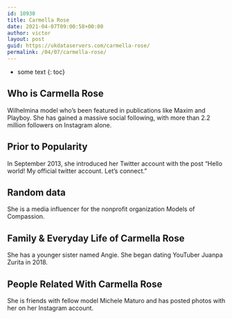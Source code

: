 ```yaml
---
id: 10930
title: Carmella Rose
date: 2021-04-07T09:00:58+00:00
author: victor
layout: post
guid: https://ukdataservers.com/carmella-rose/
permalink: /04/07/carmella-rose/
---
```


* some text
{: toc}


## Who is Carmella Rose



Wilhelmina model who&#8217;s been featured in publications like Maxim and Playboy. She has gained a massive social following, with more than 2.2 million followers on Instagram alone. 

                
                
                
## Prior to Popularity



In September 2013, she introduced her Twitter account with the post &#8220;Hello world! My official twitter account. Let&#8217;s connect.&#8221;

                
                
                
## Random data



She is a media influencer for the nonprofit organization Models of Compassion.

                
                
                
## Family & Everyday Life of Carmella Rose



She has a younger sister named Angie. She began dating YouTuber Juanpa Zurita in 2018.

                
                
                
## People Related With Carmella Rose



She is friends with fellow model Michele Maturo and has posted photos with her on her Instagram account.

                
              
            
          
          
          